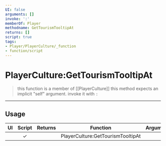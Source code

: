 ```yaml
---
UI: false
arguments: []
invoke: ':'
memberOf: Player
methodname: GetTourismTooltipAt
returns: []
script: true
tags:
- Player/PlayerCulture/_function
- function/script
---
```

# PlayerCulture:GetTourismTooltipAt
> this function is a member of [[PlayerCulture]]
> this method expects an implicit "self" argument. invoke it with `:`
-----
## Usage
|  UI | Script | Returns | Function | Arguments |
|:---:|:------:|-------:|:--------:|:---------|
| |✓||PlayerCulture:GetTourismTooltipAt||
